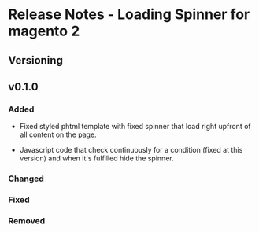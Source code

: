 # Release Notes - Loading Spinner for magento 2

## Versioning

## v0.1.0

### Added

- Fixed styled phtml template with fixed spinner that load right upfront of all content on the page.

- Javascript code that check continuously for a condition (fixed at this version) and when it's fulfilled hide the spinner. 

### Changed

### Fixed

### Removed
